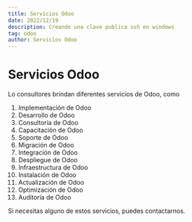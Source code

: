 ```yaml
---
title: Servicios Odoo
date: 2022/12/19
description: Creando una clave publica ssh en windows
tag: odoo
author: Servicios Odoo
---
```


# Servicios Odoo

Lo consultores brindan diferentes servicios de Odoo, como
1. Implementación de Odoo
2. Desarrollo de Odoo
3. Consultoría de Odoo
4. Capacitación de Odoo
5. Soporte de Odoo
6. Migración de Odoo
7. Integración de Odoo
8. Despliegue de Odoo
9. Infraestructura de Odoo
10. Instalación de Odoo
11. Actualización de Odoo
12. Optimización de Odoo
13. Auditoría de Odoo

Si necesitas alguno de estos servicios, puedes contactarnos.